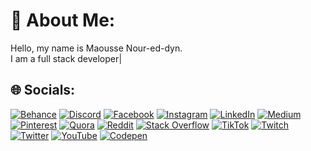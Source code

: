 # 💫 About Me:
Hello, my name is Maousse Nour-ed-dyn.<br>I am a full stack developer|


## 🌐 Socials:
[![Behance](https://img.shields.io/badge/Behance-1769ff?logo=behance&logoColor=white)](https://behance.net/nourdiny) [![Discord](https://img.shields.io/badge/Discord-%237289DA.svg?logo=discord&logoColor=white)](https://discord.gg/nourdiny) [![Facebook](https://img.shields.io/badge/Facebook-%231877F2.svg?logo=Facebook&logoColor=white)](https://facebook.com/nourdiny) [![Instagram](https://img.shields.io/badge/Instagram-%23E4405F.svg?logo=Instagram&logoColor=white)](https://instagram.com/nourdiny) [![LinkedIn](https://img.shields.io/badge/LinkedIn-%230077B5.svg?logo=linkedin&logoColor=white)](https://linkedin.com/in/nourdiny) [![Medium](https://img.shields.io/badge/Medium-12100E?logo=medium&logoColor=white)](https://medium.com/@nourdiny) [![Pinterest](https://img.shields.io/badge/Pinterest-%23E60023.svg?logo=Pinterest&logoColor=white)](https://pinterest.com/nourdiny) [![Quora](https://img.shields.io/badge/Quora-%23B92B27.svg?logo=Quora&logoColor=white)](https://quora.com/profile/nourdiny) [![Reddit](https://img.shields.io/badge/Reddit-%23FF4500.svg?logo=Reddit&logoColor=white)](https://reddit.com/user/nourdiny) [![Stack Overflow](https://img.shields.io/badge/-Stackoverflow-FE7A16?logo=stack-overflow&logoColor=white)](https://stackoverflow.com/users/nourdiny) [![TikTok](https://img.shields.io/badge/TikTok-%23000000.svg?logo=TikTok&logoColor=white)](https://tiktok.com/@nourdiny) [![Twitch](https://img.shields.io/badge/Twitch-%239146FF.svg?logo=Twitch&logoColor=white)](https://twitch.tv/nourdiny) [![Twitter](https://img.shields.io/badge/Twitter-%231DA1F2.svg?logo=Twitter&logoColor=white)](https://twitter.com/nourdiny) [![YouTube](https://img.shields.io/badge/YouTube-%23FF0000.svg?logo=YouTube&logoColor=white)](https://youtube.com/@nourdiny) [![Codepen](https://img.shields.io/badge/Codepen-000000?style=for-the-badge&logo=codepen&logoColor=white)](https://codepen.io/nourdiny) 
